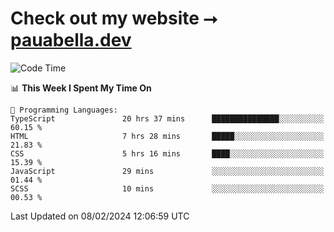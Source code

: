 # Check out my website ⭢ [pauabella.dev](https://pauabella.dev)

<!--START_SECTION:waka-->
![Code Time](http://img.shields.io/badge/Code%20Time-2%2C976%20hrs%2019%20mins-blue)

📊 **This Week I Spent My Time On** 

```text
💬 Programming Languages: 
TypeScript               20 hrs 37 mins      ███████████████░░░░░░░░░░   60.15 % 
HTML                     7 hrs 28 mins       █████░░░░░░░░░░░░░░░░░░░░   21.83 % 
CSS                      5 hrs 16 mins       ████░░░░░░░░░░░░░░░░░░░░░   15.39 % 
JavaScript               29 mins             ░░░░░░░░░░░░░░░░░░░░░░░░░   01.44 % 
SCSS                     10 mins             ░░░░░░░░░░░░░░░░░░░░░░░░░   00.53 % 
```


 Last Updated on 08/02/2024 12:06:59 UTC
<!--END_SECTION:waka-->

